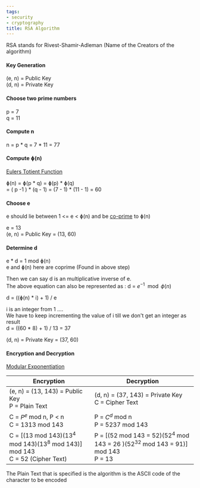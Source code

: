```yaml
---
tags:
- security
- cryptography
title: RSA Algorithm
---
```


RSA stands for Rivest-Shamir-Adleman (Name of the Creators of the algorithm)

#### Key Generation

(e, n) = Public Key  
(d, n) = Private Key

#### Choose two prime numbers

p = 7  
q = 11

#### Compute n

n = p \* q = 7 \* 11 = 77

#### Compute ɸ(n)

[Eulers Totient Function](../math-concepts/eulers-totient-function.md)

ɸ(n) = ɸ(p \* q) = ɸ(p) \* ɸ(q)  
= ( p -1 ) \* (q - 1) = (7 - 1) \* (11 - 1) = 60

#### Choose e

e should lie between 1 <= e < ɸ(n) and be [co-prime](../math-concepts/co-prime-numbers.md) to ɸ(n)

e = 13  
(e, n) = Public Key = (13, 60)

#### Determine d

e * d = 1 mod ɸ(n)  
e and ɸ(n) here are coprime (Found in above step)

Then we can say d is an multiplicative inverse of e.  
The above equation can also be represented as : d = $e^{-1} \mod \phi(n)$

d = ((ɸ(n) * i) + 1) / e

i is an integer from 1 ....  
We have to keep incrementing the value of i till we don't get an integer as result  
d = ((60 * 8) + 1) / 13 = 37

(d, n) = Private Key = (37, 60)

#### Encryption and Decryption

[Modular Exponentiation](../math-concepts/modular-exponentiation.md)

| Encryption                                                                            | Decryption                                                                                 |
| ------------------------------------------------------------------------------------- | ------------------------------------------------------------------------------------------ |
| (e, n) = (13, 143) = Public Key<br/>P = Plain Text                                    | (d, n) =  (37, 143) = Private Key<br/>C = Cipher Text                                      |
| C = $P^e$ mod n, P < n<br/>C = 1313 mod 143                                           | P = $C^d$ mod n<br/>P = 5237 mod 143                                                       |
| C = \[(13 mod 143)($13^4$ mod 143)($13^8$ mod 143)\] mod 143<br/>C = 52 (Cipher Text) | P = \[(52 mod 143 = 52)($52^4$ mod 143 = 26 )($52^{32}$ mod 143 = 91)\] mod 143<br/>P = 13 |

The Plain Text that is specified is the algorithm is the ASCII code of the character to be encoded